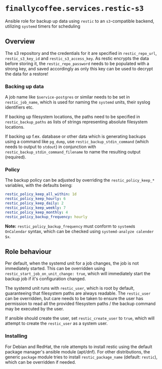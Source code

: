 # `finallycoffee.services.restic-s3`

Ansible role for backup up data using `restic` to an `s3`-compatible backend,
utilizing `systemd` timers for scheduling

## Overview

The s3 repository and the credentials for it are specified in `restic_repo_url`,
`restic_s3_key_id` and `restic_s3_access_key`. As restic encrypts the data before
storing it, the `restic_repo_password` needs to be populated with a strong key,
and saved accordingly as only this key can be used to decrypt the data for a restore!

### Backing up data

A job name like `$service-postgres` or similar needs to be set in `restic_job_name`,
which is used for naming the `systemd` units, their syslog identifiers etc.

If backing up filesystem locations, the paths need to be specified in
`restic_backup_paths` as lists of strings representing absolute filesystem
locations.

If backing up f.ex. database or other data which is generating backups using
a command like `pg_dump`, use `restic_backup_stdin_command` (which needs to output
to `stdout`) in conjunction with `restic_backup_stdin_command_filename` to name
the resulting output (required).

### Policy

The backup policy can be adjusted by overriding the `restic_policy_keep_*`
variables, with the defaults being:

```yaml
restic_policy_keep_all_within: 1d
restic_policy_keep_hourly: 6
restic_policy_keep_daily: 2
restic_policy_keep_weekly: 7
restic_policy_keep_monthly: 4
restic_policy_backup_frequency: hourly
```

**Note:** `restic_policy_backup_frequency` must conform to `systemd`s
`OnCalendar` syntax, which can be checked using `systemd-analyze calender $x`.

## Role behaviour

Per default, when the systemd unit for a job changes, the job is not immediately
started. This can be overridden using `restic_start_job_on_unit_change: true`,
which will immediately start the backup job if it's configuration changed.

The systemd unit runs with `restic_user`, which is root by default, guaranteeing
that filesystem paths are always readable. The `restic_user` can be overridden,
but care needs to be taken to ensure the user has permission to read all the
provided filesystem paths / the backup command may be executed by the user.

If ansible should create the user, set `restic_create_user` to `true`, which
will attempt to create the `restic_user` as a system user.

### Installing

For Debian and RedHat, the role attempts to install restic using the default
package manager's ansible module (apt/dnf). For other distributions, the generic
`package` module tries to install `restic_package_name` (default: `restic`),
which can be overridden if needed.
